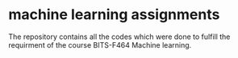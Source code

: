 # machine learning assignments
The repository contains all the codes which were done to fulfill the requirment of the course BITS-F464 Machine learning.

